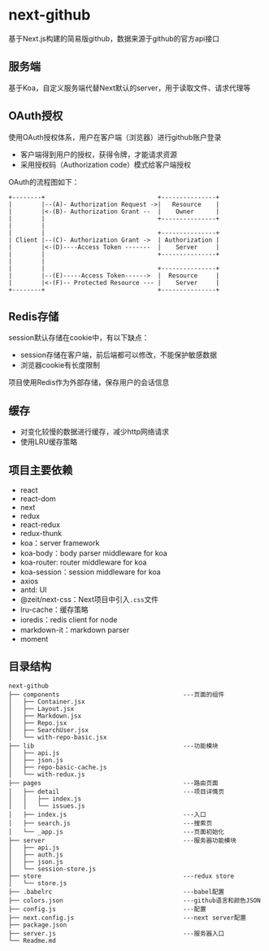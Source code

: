 # next-github

基于Next.js构建的简易版github，数据来源于github的官方api接口

## 服务端

基于Koa，自定义服务端代替Next默认的server，用于读取文件、请求代理等

## OAuth授权

使用OAuth授权体系，用户在客户端（浏览器）进行github账户登录

- 客户端得到用户的授权，获得令牌，才能请求资源
- 采用授权码（Authorization code）模式给客户端授权

OAuth的流程图如下：

```
+--------+                               +---------------+    
|        |--(A)- Authorization Request ->|   Resource    |
|        |<-(B)- Authorization Grant --  |    Owner      |
|        |                               +---------------+
|        |                 
|        |                               +---------------+
| Client |--(C)- Authorization Grant ->  | Authorization |
|        |<-(D)----Access Token -------  |    Server     |
|        |                               +---------------+
|        |                               
|        |                               +---------------+
|        |--(E)-----Access Token------>  |  Resource     |
|        |<-(F)-- Protected Resource --- |    Server     |
+--------+                               +---------------+
```

## Redis存储

session默认存储在cookie中，有以下缺点：

- session存储在客户端，前后端都可以修改，不能保护敏感数据
- 浏览器cookie有长度限制

项目使用Redis作为外部存储，保存用户的会话信息

## 缓存

- 对变化较慢的数据进行缓存，减少http网络请求
- 使用LRU缓存策略

## 项目主要依赖

- react
- react-dom
- next
- redux
- react-redux
- redux-thunk
- koa：server framework
- koa-body：body parser middleware for koa
- koa-router: router middleware for koa
- koa-session：session middleware for koa
- axios
- antd: UI
- @zeit/next-css：Next项目中引入`.css`文件
- lru-cache：缓存策略
- ioredis：redis client for node
- markdown-it：markdown parser
- moment

## 目录结构

```
next-github
├── components                                  ---页面的组件
│   ├── Container.jsx      
│   ├── Layout.jsx
│   ├── Markdown.jsx       
│   ├── Repo.jsx
│   ├── SearchUser.jsx     
│   └── with-repo-basic.jsx
├── lib                                         ---功能模块
│   ├── api.js
│   ├── json.js
│   ├── repo-basic-cache.js
│   └── with-redux.js      
├── pages                                       ---路由页面
│   ├── detail                                  ---项目详情页
│   │   ├── index.js       
│   │   └── issues.js      
│   ├── index.js                                ---入口
│   ├── search.js                               ---搜索页
│   └── _app.js                                 ---页面初始化
├── server                                      ---服务器功能模块
│   ├── api.js
│   ├── auth.js
│   ├── json.js
│   └── session-store.js
├── store                                       ---redux store
│   └── store.js                        
├── .babelrc                                    ---babel配置
├── colors.json                                 ---github语言和颜色JSON
├── config.js                                   ---配置
├── next.config.js                              ---next server配置
├── package.json
├── server.js                                   ---服务器入口
└── Readme.md
```